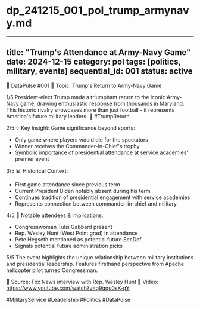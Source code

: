 # dp_241215_001_pol_trump_armynavy.md

---
title: "Trump's Attendance at Army-Navy Game"
date: 2024-12-15
category: pol
tags: [politics, military, events]
sequential_id: 001
status: active
---

🧵 DataPulse #001
📍 Topic: Trump's Return to Army-Navy Game

1/5 President-elect Trump made a triumphant return to the iconic Army-Navy game, drawing enthusiastic response from thousands in Maryland. This historic rivalry showcases more than just football - it represents America's future military leaders. 🏈 #TrumpReturn

2/5 💡 Key Insight: Game significance beyond sports:
- Only game where players would die for the spectators
- Winner receives the Commander-in-Chief's trophy
- Symbolic importance of presidential attendance at service academies' premier event

3/5 📊 Historical Context:
- First game attendance since previous term
- Current President Biden notably absent during his term
- Continues tradition of presidential engagement with service academies
- Represents connection between commander-in-chief and military

4/5 🔮 Notable attendees & implications:
- Congresswoman Tulsi Gabbard present
- Rep. Wesley Hunt (West Point grad) in attendance
- Pete Hegseth mentioned as potential future SecDef
- Signals potential future administration picks

5/5 The event highlights the unique relationship between military institutions and presidential leadership. Features firsthand perspective from Apache helicopter pilot turned Congressman.

🎯 Source: Fox News interview with Rep. Wesley Hunt
🔗 Video: https://www.youtube.com/watch?v=q9qqu0sK-qY

#MilitaryService #Leadership #Politics #DataPulse
